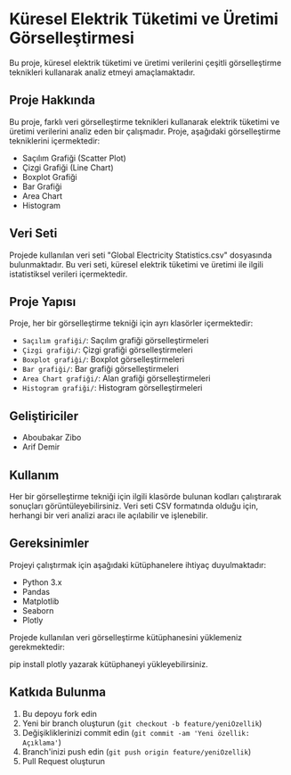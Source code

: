 # Küresel Elektrik Tüketimi ve Üretimi Görselleştirmesi

Bu proje, küresel elektrik tüketimi ve üretimi verilerini çeşitli görselleştirme teknikleri kullanarak analiz etmeyi amaçlamaktadır.

## Proje Hakkında

Bu proje, farklı veri görselleştirme teknikleri kullanarak elektrik tüketimi ve üretimi verilerini analiz eden bir çalışmadır. Proje, aşağıdaki görselleştirme tekniklerini içermektedir:

- Saçılım Grafiği (Scatter Plot)
- Çizgi Grafiği (Line Chart)
- Boxplot Grafiği
- Bar Grafiği
- Area Chart
- Histogram

## Veri Seti

Projede kullanılan veri seti "Global Electricity Statistics.csv" dosyasında bulunmaktadır. Bu veri seti, küresel elektrik tüketimi ve üretimi ile ilgili istatistiksel verileri içermektedir.

## Proje Yapısı

Proje, her bir görselleştirme tekniği için ayrı klasörler içermektedir:

- `Saçılım grafiği/`: Saçılım grafiği görselleştirmeleri
- `Çizgi grafiği/`: Çizgi grafiği görselleştirmeleri
- `Boxplot grafiği/`: Boxplot görselleştirmeleri
- `Bar grafiği/`: Bar grafiği görselleştirmeleri
- `Area Chart grafiği/`: Alan grafiği görselleştirmeleri
- `Histogram grafiği/`: Histogram görselleştirmeleri

## Geliştiriciler

- Aboubakar Zibo
- Arif Demir

## Kullanım

Her bir görselleştirme tekniği için ilgili klasörde bulunan kodları çalıştırarak sonuçları görüntüleyebilirsiniz. Veri seti CSV formatında olduğu için, herhangi bir veri analizi aracı ile açılabilir ve işlenebilir.

## Gereksinimler

Projeyi çalıştırmak için aşağıdaki kütüphanelere ihtiyaç duyulmaktadır:

- Python 3.x
- Pandas
- Matplotlib
- Seaborn
- Plotly 

Projede kullanılan veri görselleştirme kütüphanesini yüklemeniz gerekmektedir:

pip install plotly yazarak kütüphaneyi yükleyebilirsiniz.

## Katkıda Bulunma

1. Bu depoyu fork edin
2. Yeni bir branch oluşturun (`git checkout -b feature/yeniOzellik`)
3. Değişikliklerinizi commit edin (`git commit -am 'Yeni özellik: Açıklama'`)
4. Branch'inizi push edin (`git push origin feature/yeniOzellik`)
5. Pull Request oluşturun

